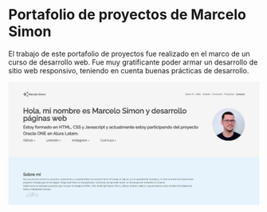 <h1>Portafolio de proyectos de Marcelo Simon</h1>

<p>El trabajo de este portafolio de proyectos fue realizado en el marco de un curso de desarrollo web.
Fue muy gratificante poder armar un desarrollo de sitio web responsivo, teniendo en cuenta buenas prácticas de desarrollo.</p>

<img src="./assets/Portafolio.png">
